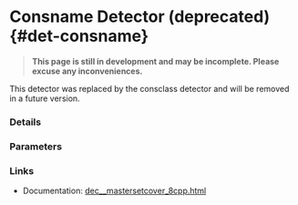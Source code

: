 # Consname Detector (deprecated) {#det-consname}
> **This page is still in development and may be incomplete. Please excuse any inconveniences.**

This detector was replaced by the consclass detector and will be removed in a future version.

### Details

### Parameters

### Links
 * Documentation: [dec__mastersetcover_8cpp.html](dec__mastersetcover_8cpp.html)
